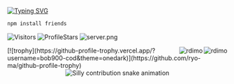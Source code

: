<!-- <a href="http://bob900-cod.7m.pl" target="_blank"> <img src="https://media.discordapp.net/attachments/919237621429985360/956935192067575848/unknown.png" alt="Rdimo's Github"/></a> -->

[![Typing SVG](https://readme-typing-svg.herokuapp.com?color=4322F7&background=3000FF08&center=true&vCenter=true&lines=Scriptors'+Github;Sub+to+ScriptorJS+on+youtube)](https://Scriptorcode.7m.pl)

```js
npm install friends
```

<img src="https://komarev.com/ghpvc/?username=bob900-cod&label=Profile%20Views&color=008042&style=flat&label=Visitors" alt="Visitors"></a>
<img src="https://img.shields.io/badge/dynamic/json?&label=Total%20Stars&color=008042&style=flat&style=for-the-badge&query=%24.stars&url=https://api.github-star-counter.workers.dev/user/bob900-cod" alt="ProfileStars"></a>
<img src="https://discord.com/api/guilds/1014108456141197322/widget.png?style=shield" alt="server.png">


</a>
<img align="right" src="https://github-readme-stats-eight-theta.vercel.app/api?username=bob900-cod_icons=true&theme=react&include_all_commits=true&locale=fr" alt="rdimo" />
<img align="right" src="https://wakatime.com/share/@018d3bab-5dac-49bc-80e8-8b1c6026d3fd/16e5ff17-80ed-4c46-970a-09836c7c3bc8.svg" alt="rdimo" />
[![trophy](https://github-profile-trophy.vercel.app/?username=bob900-cod&theme=onedark)](https://github.com/ryo-ma/github-profile-trophy)



<div align="center">
  <picture>
    <source media="(prefers-color-scheme: dark)" srcset="https://raw.githubusercontent.com/bob900-cod/bob900-cod/output/silly-contribution-snake-dark.svg" />
    <source media="(prefers-color-scheme: light)" srcset="https://raw.githubusercontent.com/bob900-cod/sbob900-cod/output/silly-contribution-snake.svg" />
    <img alt="Silly contribution snake animation" src="github-snake.svg" />
  </picture>
</div>

